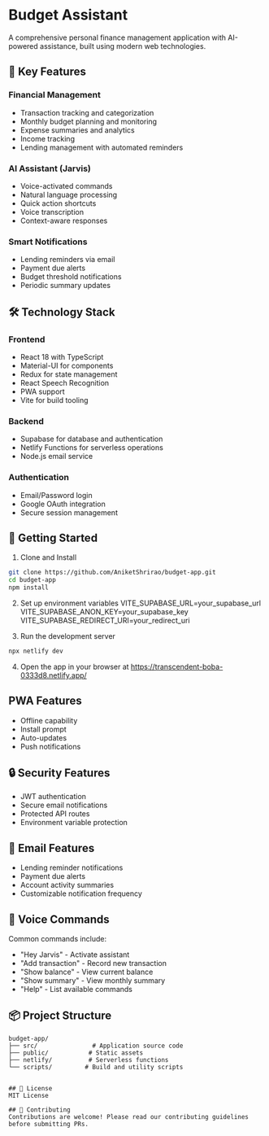 # Budget Assistant

A comprehensive personal finance management application with AI-powered assistance, built using modern web technologies.

## 🌟 Key Features

### Financial Management
- Transaction tracking and categorization
- Monthly budget planning and monitoring
- Expense summaries and analytics
- Income tracking
- Lending management with automated reminders

### AI Assistant (Jarvis)
- Voice-activated commands
- Natural language processing
- Quick action shortcuts
- Voice transcription
- Context-aware responses

### Smart Notifications
- Lending reminders via email
- Payment due alerts
- Budget threshold notifications
- Periodic summary updates

## 🛠️ Technology Stack

### Frontend
- React 18 with TypeScript
- Material-UI for components
- Redux for state management
- React Speech Recognition
- PWA support
- Vite for build tooling

### Backend
- Supabase for database and authentication
- Netlify Functions for serverless operations
- Node.js email service

### Authentication
- Email/Password login
- Google OAuth integration
- Secure session management

## 🚀 Getting Started

1. Clone and Install
```bash
git clone https://github.com/AniketShrirao/budget-app.git
cd budget-app
npm install
```

2. Set up environment variables
VITE_SUPABASE_URL=your_supabase_url
VITE_SUPABASE_ANON_KEY=your_supabase_key
VITE_SUPABASE_REDIRECT_URI=your_redirect_uri

3. Run the development server
```bash
npx netlify dev
```

 4. Open the app in your browser at https://transcendent-boba-0333d8.netlify.app/

##  PWA Features
- Offline capability
- Install prompt
- Auto-updates
- Push notifications
## 🔒 Security Features
- JWT authentication
- Secure email notifications
- Protected API routes
- Environment variable protection
## 📧 Email Features
- Lending reminder notifications
- Payment due alerts
- Account activity summaries
- Customizable notification frequency
## 🤖 Voice Commands
Common commands include:

- "Hey Jarvis" - Activate assistant
- "Add transaction" - Record new transaction
- "Show balance" - View current balance
- "Show summary" - View monthly summary
- "Help" - List available commands
## 📦 Project Structure
```plaintext
budget-app/
├── src/               # Application source code
├── public/           # Static assets
├── netlify/          # Serverless functions
└── scripts/         # Build and utility scripts
 ```
```

## 📄 License
MIT License

## 🤝 Contributing
Contributions are welcome! Please read our contributing guidelines before submitting PRs.
